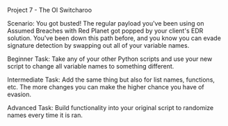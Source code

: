 Project 7 - The Ol Switcharoo

Scenario: You got busted! The regular payload you've been using on Assumed Breaches with Red Planet got popped by your client's EDR solution. You've been down this path before, and you know you can evade signature detection by swapping out all of your variable names.

Beginner Task: Take any of your other Python scripts and use your new script to change all variable names to something different.

Intermediate Task: Add the same thing but also for list names, functions, etc. The more changes you can make the higher chance you have of evasion.

Advanced Task: Build functionality into your original script to randomize names every time it is ran.
